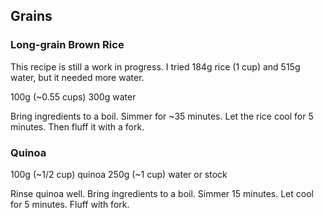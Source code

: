 

## Grains


### Long-grain Brown Rice

This recipe is still a work in progress.  I tried 184g rice (1 cup) and 515g water, but it needed more water.

100g (~0.55 cups)
300g water

Bring ingredients to a boil.  Simmer for ~35 minutes.  Let the rice cool for 5 minutes.  Then fluff it with a fork.

### Quinoa

100g (~1/2 cup) quinoa
250g (~1 cup) water or stock

Rinse quinoa well.  Bring ingredients to a boil.  Simmer 15 minutes.  Let cool for 5 minutes.  Fluff with fork.
